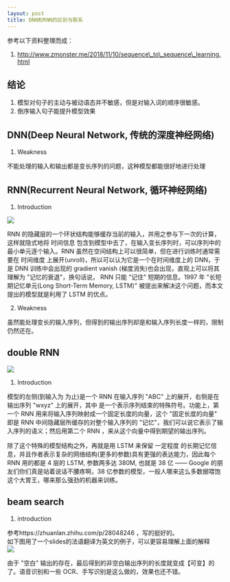 ```yaml
---
layout: post
title: DNN和RNN的区别与联系
---
```


参考以下资料整理而成：  
1. http://www.zmonster.me/2018/11/10/sequence\_to\_sequence\_learning.html

## 结论

1.  模型对句子的主动与被动语态并不敏感，但是对输入词的顺序很敏感。
2.  倒序输入句子能提升模型效果

## DNN\(Deep Neural Network, 传统的深度神经网络\)

1.  Weakness

不能处理的输入和输出都是变长序列的问题，这种模型都能很好地进行处理

## RNN\(Recurrent Neural Network, 循环神经网络\)

1.  Introduction

![](http://www.zmonster.me/assets/img/simple_rnn.png)

<!--more-->

RNN 的隐藏层的一个环状结构能够缓存当前的输入，并用之参与下一次的计算，这样就隐式地将 时间信息 包含到模型中去了，在输入变长序列时，可以序列中的最小单元逐个输入。RNN 虽然在空间结构上可以很简单，但在进行训练时通常需要在 时间维度 上展开\(unroll\)，所以可以认为它是一个在时间维度上的 DNN，于是 DNN 训练中会出现的 gradient vanish \(梯度消失\)也会出现，直观上可以将其理解为 "记忆的衰退"，换句话说， RNN 只能 "记住" 短期的信息。1997 年 "长短期记忆单元\(Long Short-Term Memory, LSTM\)" 被提出来解决这个问题，而本文提出的模型就是利用了 LSTM 的优点。

2.  Weakness

虽然能处理变长的输入序列，但得到的输出序列却是和输入序列长度一样的，限制仍然还在。

## double RNN

![](http://www.zmonster.me/assets/img/seq2seq.png)

1.  Introduction

模型的左侧\(到输入为 为止\)是一个 RNN 在输入序列 "ABC" 上的展开，右侧是在输出序列 "wxyz" 上的展开，其中 是一个表示序列结束的特殊符号。功能上，第一个 RNN 用来将输入序列映射成一个固定长度的向量，这个 "固定长度的向量" 即是 RNN 中间隐藏层所缓存的对整个输入序列的 "记忆"，我们可以说它表示了输入序列的语义；然后用第二个 RNN ，来从这个向量中得到期望的输出序列。

除了这个特殊的模型结构之外，再就是用 LSTM 来保留 一定程度 的长期记忆信息，并且作者表示复杂的网络结构\(更多的参数\)具有更强的表达能力，因此每个 RNN 用的都是 4 层的 LSTM, 参数两多达 380M, 也就是 38 亿 —— Google 的朋友们你们真是站着说话不腰疼啊，38 亿参数的模型，一般人哪来这么多数据喂饱这个大胃王，哪来那么强劲的机器来训练。

## beam search

1.  introduction

参考https://zhuanlan.zhihu.com/p/28048246 ，写的挺好的。  
如下图用了一个slides的法语翻译为英文的例子，可以更容易理解上面的解释  
![](https://pic4.zhimg.com/80/v2-f21ddb87d914247e5cf4c6d2cac5736b_hd.jpg)

由于 "空白" 输出的存在，最后得到的非空白输出序列的长度就变成【可变】的了。语音识别和一些 OCR、手写识别是这么做的，效果也还不错。